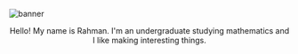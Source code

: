 ![banner](https://github.com/AyamKiwi/AyamKiwi/assets/91655523/f2a91d62-8cf4-46f4-b99c-9f93eb2b67a6) 
<p align="center">
  Hello! My name is Rahman. I'm an undergraduate studying mathematics and I like making interesting things.
</p>
